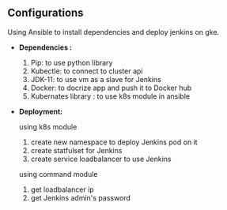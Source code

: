 ## Configurations 
Using Ansible to install  dependencies and deploy jenkins on gke. 

 * **Dependencies :**
       
     1. Pip: to use python library 
     2. Kubectle: to connect to cluster api
     3. JDK-11: to use vm as a slave for Jenkins
     4. Docker: to docrize app and push it to Docker hub
     5. Kubernates library : to use k8s module in ansible 
 * **Deployment:**
     
     using k8s module
 
     1. create new namespace to deploy Jenkins pod on it 
     2. create statfulset for Jenkins
     3. create service loadbalancer to use Jenkins
    
    using command module 
     
    1. get loadbalancer ip
    2. get Jenkins admin's password

